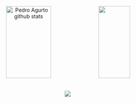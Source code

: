 <!--div align="center">
  <img width="725em" src="http://github-profile-summary-cards.vercel.app/api/cards/profile-details?username=peteragurto&theme=tokyonight" />
</div-->
<div align="center">  
  <img width="49%" height="195px" src="https://github-readme-stats-peteragurtos-projects.vercel.app/api?username=peteragurto&show_icons=true&count_private=true&hide_border=true&title_color=02D9F7FF&icon_color=02D9F7FF&text_color=c9d1d9&bg_color=0d1117" alt="Pedro Agurto github stats" /> 
  
  <img width="41%" height="195px" src="https://github-readme-stats-peteragurtos-projects.vercel.app/api/top-langs/?username=peteragurto&layout=compact&hide_border=true&title_color=02D9F7FF&text_color=02D9F7FF&bg_color=0d1117" />
</div> 
<br>
<p align="center">
  <a href="https://skillicons.dev">
    <img src="https://skillicons.dev/icons?i=java,kotlin,dart,androidstudio,flutter,figma,firebase,git" />
  </a>
</p>


<!--
**peteragurto/peteragurto** is a ✨ _special_ ✨ repository because its `README.md` (this file) appears on your GitHub profile.

Here are some ideas to get you started:

- 🔭 I’m currently working on ...
- 🌱 I’m currently learning ...
- 👯 I’m looking to collaborate on ...
- 🤔 I’m looking for help with ...
- 💬 Ask me about ...
- 📫 How to reach me: ...
- 😄 Pronouns: ...
- ⚡ Fun fact: ...
-->
